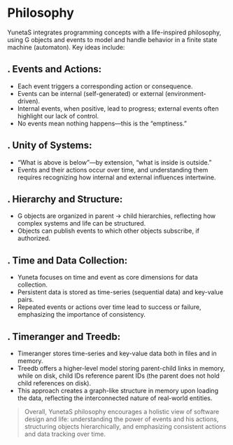 # Philosophy

YunetaS integrates programming concepts with a life-inspired philosophy, using G objects and events to model and handle behavior in a finite state machine (automaton). Key ideas include:

## . Events and Actions:
- Each event triggers a corresponding action or consequence.
- Events can be internal (self-generated) or external (environment-driven).
- Internal events, when positive, lead to progress; external events often highlight our lack of control.
- No events mean nothing happens—this is the “emptiness.”

## . Unity of Systems:
- “What is above is below”—by extension, “what is inside is outside.”
- Events and their actions occur over time, and understanding them requires recognizing how internal and external influences intertwine.

## . Hierarchy and Structure:
- G objects are organized in parent → child hierarchies, reflecting how complex systems and life can be structured.
- Objects can publish events to which other objects subscribe, if authorized.

## . Time and Data Collection:
- Yuneta focuses on time and event as core dimensions for data collection.
- Persistent data is stored as time-series (sequential data) and key-value pairs.
- Repeated events or actions over time lead to success or failure, emphasizing the importance of consistency.

## . Timeranger and Treedb:
- Timeranger stores time-series and key-value data both in files and in memory.
- Treedb offers a higher-level model storing parent-child links in memory, while on disk, child IDs reference parent IDs (the parent does not hold child references on disk).
- This approach creates a graph-like structure in memory upon loading the data, reflecting the interconnected nature of real-world entities.

> Overall, YunetaS philosophy encourages a holistic view of software design and life: understanding the power of events and his actions, structuring objects hierarchically, and emphasizing consistent actions and data tracking over time.
